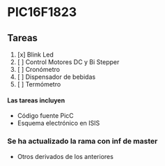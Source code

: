 ﻿# PIC16F1823
## Tareas

1. [x] Blink Led
1. [ ] Control Motores DC y Bi Stepper
1. [ ] Cronómetro
1. [ ] Dispensador de bebidas
1. [ ] Termómetro

#### Las tareas incluyen
- Código fuente PicC
- Esquema electrónico en ISIS

### Se ha actualizado la rama con inf de master
- Otros derivados de los anteriores